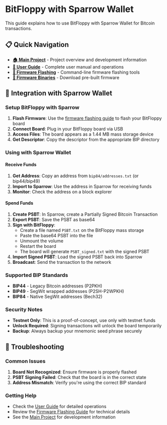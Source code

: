 # BitFloppy with Sparrow Wallet

This guide explains how to use BitFloppy with Sparrow Wallet for Bitcoin transactions.

## 📋 Quick Navigation

- **[🏠 Main Project](../README.md)** - Project overview and development information
- **[👤 User Guide](index.md)** - Complete user manual and operations
- **[🔧 Firmware Flashing](flashing.md)** - Command-line firmware flashing tools
- **[💾 Firmware Binaries](binaries/)** - Download pre-built firmware

## 🔗 Integration with Sparrow Wallet

### Setup BitFloppy with Sparrow

1. **Flash Firmware**: Use the [firmware flashing guide](flashing.md) to flash your BitFloppy board
2. **Connect Board**: Plug in your BitFloppy board via USB
3. **Access Files**: The board appears as a 1.44 MB mass storage device
4. **Get Descriptor**: Copy the descriptor from the appropriate BIP directory

### Using with Sparrow Wallet

#### Receive Funds

1. **Get Address**: Copy an address from `bip84/addresses.txt` (or bip44/bip49)
2. **Import to Sparrow**: Use the address in Sparrow for receiving funds
3. **Monitor**: Check the address on a block explorer

#### Spend Funds

1. **Create PSBT**: In Sparrow, create a Partially Signed Bitcoin Transaction
2. **Export PSBT**: Save the PSBT as base64
3. **Sign with BitFloppy**:
   - Create a file named `PSBT.txt` on the BitFloppy mass storage
   - Paste the base64 PSBT into the file
   - Unmount the volume
   - Restart the board
   - The board will generate `PSBT_signed.txt` with the signed PSBT
4. **Import Signed PSBT**: Load the signed PSBT back into Sparrow
5. **Broadcast**: Send the transaction to the network

### Supported BIP Standards

- **BIP44** - Legacy Bitcoin addresses (P2PKH)
- **BIP49** - SegWit wrapped addresses (P2SH-P2WPKH)  
- **BIP84** - Native SegWit addresses (Bech32)

### Security Notes

- **Testnet Only**: This is a proof-of-concept, use only with testnet funds
- **Unlock Required**: Signing transactions will unlock the board temporarily
- **Backup**: Always backup your mnemonic seed phrase securely

## 🔧 Troubleshooting

### Common Issues

1. **Board Not Recognized**: Ensure firmware is properly flashed
2. **PSBT Signing Failed**: Check that the board is in the correct state
3. **Address Mismatch**: Verify you're using the correct BIP standard

### Getting Help

- Check the [User Guide](index.md) for detailed operations
- Review the [Firmware Flashing Guide](flashing.md) for technical details
- See the [Main Project](README.md) for development information
